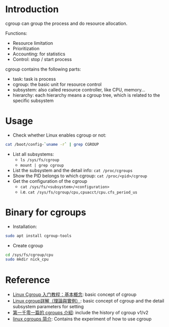 # Introduction

cgroup can group the process and do resource allocation.

Functions:
* Resource limitation
* Prioritization
* Accounting: for statistics
* Control: stop / start process

cgroup contains the following parts:
* task: task is process
* cgroup: the basic unit for resource control
* subsystem: also called resource controller, like CPU, memory...
* hierarchy: each hierarchy means a cgroup tree, which is related to the specific subsystem

# Usage

* Check whether Linux enables cgroup or not: 
```bash
cat /boot/config-`uname -r` | grep CGROUP
```
* List all subsystems:
  - `ls /sys/fs/cgroup`
  - `mount | grep cgroup`
* List the subsystem and the detail info: `cat /proc/cgroups`
* Show the PID belongs to which cgroup: `cat /proc/<pid>/cgroup`
* Get the configuration of the cgroup
  - `cat /sys/fs/<subsystem>/<configuration>`
  - i.e. `cat /sys/fs/cgroup/cpu,cpuacct/cpu.cfs_period_us`

# Binary for cgroups

* Installation:
```bash
sudo apt install cgroup-tools
```
* Create cgroup
```bash
cd /sys/fs/cgroup/cpu
sudo mkdir nick_cpu
```

# Reference

* [Linux Cgroup 入门教程：基本概念](https://fuckcloudnative.io/posts/understanding-cgroups-part-1-basics/#span-idinline-toc4span-%E6%80%BB%E7%BB%93): basic concept of cgroup
* [Linux cgroup詳解（理論與實例）](https://www.twblogs.net/a/5d164e92bd9eee1ede05419a): basic concept of cgroup and the detail subsystem parameters for setting
* [第一千零一篇的 cgroups 介紹](https://medium.com/starbugs/%E7%AC%AC%E4%B8%80%E5%8D%83%E9%9B%B6%E4%B8%80%E7%AF%87%E7%9A%84-cgroups-%E4%BB%8B%E7%B4%B9-a1c5005be88c): include the history of cgroup v1/v2
* [linux cgroups 简介](https://cloud.tencent.com/developer/article/1444877): Contains the experiment of how to use cgroup
